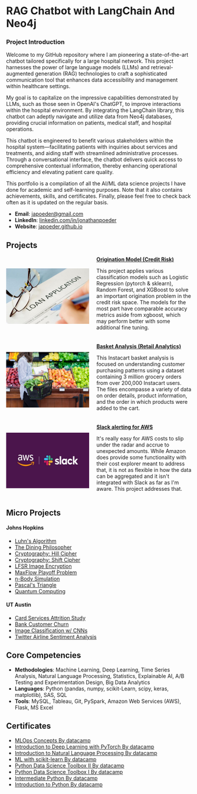 # RAG Chatbot with LangChain And Neo4j

### Project Introduction

Welcome to my GitHub repository where I am pioneering a state-of-the-art chatbot tailored specifically for a large hospital network. This project harnesses the power of large language models (LLMs) and retrieval-augmented generation (RAG) technologies to craft a sophisticated communication tool that enhances data accessibility and management within healthcare settings.

My goal is to capitalize on the impressive capabilities demonstrated by LLMs, such as those seen in OpenAI's ChatGPT, to improve interactions within the hospital environment. By integrating the LangChain library, this chatbot can adeptly navigate and utilize data from Neo4j databases, providing crucial information on patients, medical staff, and hospital operations.

This chatbot is engineered to benefit various stakeholders within the hospital system—facilitating patients with inquiries about services and treatments, and aiding staff with streamlined administrative processes. Through a conversational interface, the chatbot delivers quick access to comprehensive contextual information, thereby enhancing operational efficiency and elevating patient care quality.





























This portfolio is a compilation of all the AI/ML data science projects I have done for academic and self-learning purposes. Note that it also contains achievements, skills, and certificates. Finally, please feel free to check back often as it is updated on the regular basis.

- **Email**: [japoeder@gmail.com](mailto:japoeder@gmail.com)
- **LinkedIn**: [linkedin.com/in/jonathanpoeder](https://www.linkedin.com/in/jonathanpoeder/)
- **Website**: [japoeder.github.io](https://japoeder.github.io)

<!--
## Achievements
- Example 1
- Example 2
-->

## Projects

<div style="display: flex; align-items: center;">
    <img src="https://raw.githubusercontent.com/japoeder/Portfolio/master/Images/loanapp.jpg" width="250" height="150" style="margin-right: 20px;">
    <div>
        <strong><a href="https://github.com/japoeder/Origination-Model-Project">Origination Model (Credit Risk)</a></strong>
        <p>This project applies various classification models such as Logistic Regression (pytorch & sklearn), Random Forest, and XGBoost to solve an important origination problem in the credit risk space. The models for the most part have comparable accuracy metrics aside from xgboost, which may perform better with some additional fine tuning.</p>
    </div>
</div>

<div style="display: flex; align-items: center; margin-top: 20px;">
    <img src="https://raw.githubusercontent.com/japoeder/Portfolio/master/Images/groceries.jpeg" width="250" height="150" style="margin-right: 20px;">
    <div>
        <strong><a href="https://github.com/japoeder/Basket-Analysis">Basket Analysis (Retail Analytics)</a></strong>
        <p>This Instacart basket analysis is focused on understanding customer purchasing patterns using a dataset containing 3 million grocery orders from over 200,000 Instacart users. The files encompasse a variety of data on order details, product information, and the order in which products were added to the cart.</p>
    </div>
</div>

<div style="display: flex; align-items: center; margin-top: 20px;">
    <img src="https://raw.githubusercontent.com/japoeder/Portfolio/master/Images/slack_plus_aws.png" width="225" height="150" style="margin-right: 20px;">
    <div>
        <strong><a href="https://github.com/japoeder/aws_cost_tracking">Slack alerting for AWS</a></strong>
        <p>It's really easy for AWS costs to slip under the radar and accrue to unexpected amounts. While Amazon does provide some functionality with their cost explorer meant to address that, it is not as flexible in how the data can be aggregated and it isn't integrated with Slack as far as I'm aware. This project addresses that.</p>
    </div>
</div>

## Micro Projects

#### Johns Hopkins

- [Luhn&#39;s Algorithm](https://github.com/japoeder/micro_projects/tree/master/luhns_algorithm)
- [The Dining Philosopher](https://github.com/japoeder/micro_projects/tree/master/dining_philosopher)
- [Cryptography: Hill Cipher](https://github.com/japoeder/micro_projects/tree/master/hill_cipher)
- [Cryptography: Shift Cipher](https://github.com/japoeder/micro_projects/tree/master/shift_cipher)
- [LFSR Image Encryption](https://github.com/japoeder/micro_projects/tree/master/lfsr_image_encryption)
- [MaxFlow Playoff Problem](https://github.com/japoeder/micro_projects/tree/master/maxflow_graph)
- [n-Body Simulation](https://github.com/japoeder/micro_projects/tree/master/n_body_simulation)
- [Pascal&#39;s Triangle](https://github.com/japoeder/micro_projects/tree/master/pascals_triangle)
- [Quantum Computing](https://github.com/japoeder/micro_projects/tree/master/quantum_comp)

#### UT Austin

- [Card Services Attrition Study](https://github.com/japoeder/micro_projects/tree/master/cc_churn)
- [Bank Customer Churn](https://github.com/japoeder/micro_projects/tree/master/bank_churn)
- [Image Classification w/ CNNs](https://github.com/japoeder/micro_projects/tree/master/plant_seed_cv)
- [Twitter Airline Sentiment Analysis](https://github.com/japoeder/micro_projects/tree/master/twitter_airline)

## Core Competencies

- **Methodologies**: Machine Learning, Deep Learning, Time Series Analysis, Natural Language Processing, Statistics, Explainable AI, A/B Testing and Experimentation Design, Big Data Analytics
- **Languages**: Python (pandas, numpy, scikit-Learn, scipy, keras, matplotlib), SAS, SQL
- **Tools**: MySQL, Tableau, Git, PySpark, Amazon Web Services (AWS), Flask, MS Excel

## Certificates

- [MLOps Concepts By datacamp](https://github.com/japoeder/Portfolio/blob/master/Certificates/mlops_concepts.pdf)
- [Introduction to Deep Learning with PyTorch By datacamp](https://github.com/japoeder/Portfolio/blob/master/Certificates/intro_to_DL_w_pytorch.pdf)
- [Introduction to Natural Language Processing By datacamp](https://github.com/japoeder/Portfolio/blob/master/Certificates/intro_to_nlp.pdf)
- [ML with scikit-learn By datacamp](https://github.com/japoeder/Portfolio/blob/master/Certificates/machine_learning_w_sklearn.pdf)
- [Python Data Science Toolbox II By datacamp](https://github.com/japoeder/Portfolio/blob/master/Certificates/data_science_toolkit_2.pdf)
- [Python Data Science Toolbox I By datacamp](https://github.com/japoeder/Portfolio/blob/master/Certificates/data_science_toolkit_1.pdf)
- [Intermediate Python By datacamp](https://github.com/japoeder/Portfolio/blob/master/Certificates/intermediate_python.pdf)
- [Introduction to Python By datacamp](https://github.com/japoeder/Portfolio/blob/master/Certificates/introduction_to_python.pdf)
